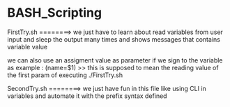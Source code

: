 # BASH_Scripting

FirstTry.sh ========> we just have to learn about read variables from user input and sleep the output many times and shows messages that contains variable value

we can also use an assigment value as parameter if we sign to the variable as example : (name=$1) >> this is supposed to mean the reading value of the first param of executing ./FirstTry.sh

SecondTry.sh ========> we just have fun in this file like using CLI in variables and automate it with the prefix syntax defined